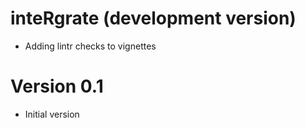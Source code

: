 # inteRgrate (development version)
  * Adding lintr checks to vignettes

# Version 0.1
  * Initial version
